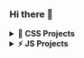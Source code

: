 ### Hi there 👋

<details><summary><b>🌱 CSS Projects</b></summary>
  
  <ul>
    <li><a href="https://github.com/DmitryKolotilshikov/simple-tabs">Simple tabs</a></li>
    <li><a href="https://github.com/DmitryKolotilshikov/3d_cards">3D Cards (flip cards)</a></li>
  </ul>
</details>

<details><summary><b>⚡ JS Projects</b></summary>  
  <ul>
    <li><a href="https://github.com/DmitryKolotilshikov/todo-app-func">TODO application (func)</a></li>
    <li><a href="https://github.com/DmitryKolotilshikov/todo-application-mvc">TODO application MVC</a></li>
    <li><a href="https://github.com/DmitryKolotilshikov/calendar">Calendar application</a></li>
    <li><a href="https://github.com/DmitryKolotilshikov/trello-desks-todo-app">Trello TODO app (OOP)</a></li>
  </ul>  
</details>
